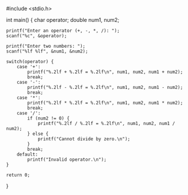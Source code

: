 #include <stdio.h>

int main() {
    char operator;
    double num1, num2;

    printf("Enter an operator (+, -, *, /): ");
    scanf("%c", &operator);

    printf("Enter two numbers: ");
    scanf("%lf %lf", &num1, &num2);

    switch(operator) {
        case '+':
            printf("%.2lf + %.2lf = %.2lf\n", num1, num2, num1 + num2);
            break;
        case '-':
            printf("%.2lf - %.2lf = %.2lf\n", num1, num2, num1 - num2);
            break;
        case '*':
            printf("%.2lf * %.2lf = %.2lf\n", num1, num2, num1 * num2);
            break;
        case '/':
            if (num2 != 0) {
                printf("%.2lf / %.2lf = %.2lf\n", num1, num2, num1 / num2);
            } else {
                printf("Cannot divide by zero.\n");
            }
            break;
        default:
            printf("Invalid operator.\n");
    }

    return 0;
}
